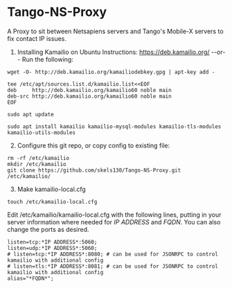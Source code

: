 # Tango-NS-Proxy
A Proxy to sit between Netsapiens servers and Tango's Mobile-X servers to fix contact IP issues.


1. Installing Kamailio on Ubuntu
    Instructions: https://deb.kamailio.org/
   --or--
    Run the following:

```
wget -O- http://deb.kamailio.org/kamailiodebkey.gpg | apt-key add -
```
   
```
tee /etc/apt/sources.list.d/kamailio.list<<EOF
deb     http://deb.kamailio.org/kamailio60 noble main
deb-src http://deb.kamailio.org/kamailio60 noble main
EOF 
```
```
sudo apt update
```
```
sudo apt install kamailio kamailio-mysql-modules kamailio-tls-modules kamailio-utils-modules
```
2. Configure this git repo, or copy config to existing file:
```
rm -rf /etc/kamailio
mkdir /etc/kamailio
git clone https://github.com/skels130/Tango-NS-Proxy.git /etc/kamailio/
```
3. Make kamailio-local.cfg
```
touch /etc/kamailio-local.cfg
```
Edit /etc/kamailio/kamailio-local.cfg with the following lines, putting in your server information where needed for *IP ADDRESS* and *FQDN*. You can also change the ports as desired. 
```
listen=tcp:*IP ADDRESS*:5060;
listen=udp:*IP ADDRESS*:5060;
# listen=tcp:*IP ADDRESS*:8080; # can be used for JSONRPC to control kamailio with additional config
# listen=tls:*IP ADDRESS*:8081; # can be used for JSONRPC to control kamailio with additional config
alias="*FQDN*";

```
